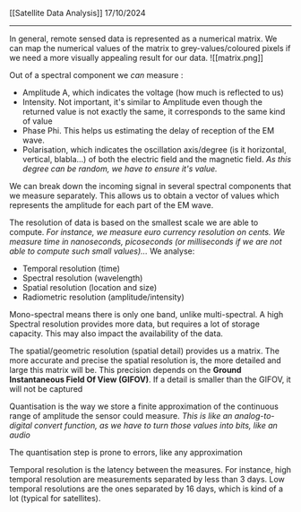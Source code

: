 [[Satellite Data Analysis]]
17/10/2024
****

In general, remote sensed data is represented as a numerical matrix. We can map the numerical values of the matrix to grey-values/coloured pixels if we need a more visually appealing result for our data.
![[matrix.png]]


Out of a spectral component we *can* measure :
- Amplitude A, which indicates the voltage (how much is reflected to us)
- Intensity. Not important, it's similar to Amplitude even though the returned value is not exactly the same, it corresponds to the same kind of value
- Phase Phi. This helps us estimating the delay of reception of the EM wave.
- Polarisation, which indicates the oscillation axis/degree (is it horizontal, vertical, blabla...) of both the electric field and the magnetic field.
	*As this degree can be random, we have to ensure it's value.*


We can break down the incoming signal in several spectral components that we measure separately. This allows us to obtain a vector of values which represents the amplitude for each part of the EM wave.

The resolution of data is based on the smallest scale we are able to compute.
	*For instance, we measure euro currency resolution on cents. We measure time in nanoseconds, picoseconds (or milliseconds if we are not able to compute such small values)...*
We analyse:
- Temporal resolution (time)
- Spectral resolution (wavelength)
- Spatial resolution (location and size)
- Radiometric resolution (amplitude/intensity)

Mono-spectral means there is only one band, unlike multi-spectral.
A high Spectral resolution provides more data, but requires a lot of storage capacity. This may also impact the availability of the data.

The spatial/geometric resolution (spatial detail) provides us a matrix. The more accurate and precise the spatial resolution is, the more detailed and large this matrix will be. This precision depends on the **Ground Instantaneous Field Of View (GIFOV)**. If a detail is smaller than the GIFOV, it will not be captured

Quantisation is the way we store a finite approximation of the continuous range of amplitude the sensor could measure.
	*This is like an analog-to-digital convert function, as we have to turn those values into bits, like an audio*

The quantisation step is prone to errors, like any approximation

Temporal resolution is the latency between the measures.
For instance, high temporal resolution are measurements separated by less than 3 days. Low temporal resolutions are the ones separated by 16 days, which is kind of a lot (typical for satellites).

